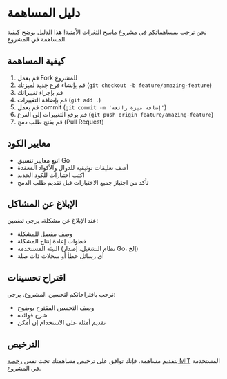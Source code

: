 # دليل المساهمة

نحن نرحب بمساهماتكم في مشروع ماسح الثغرات الأمنية! هذا الدليل يوضح كيفية المساهمة في المشروع.

## كيفية المساهمة

1. قم بعمل Fork للمشروع
2. قم بإنشاء فرع جديد لميزتك (`git checkout -b feature/amazing-feature`)
3. قم بإجراء تغييراتك
4. قم بإضافة التغييرات (`git add .`)
5. قم بعمل commit (`git commit -m 'إضافة ميزة رائعة'`)
6. قم برفع التغييرات إلى الفرع (`git push origin feature/amazing-feature`)
7. قم بفتح طلب دمج (Pull Request)

## معايير الكود

- اتبع معايير تنسيق Go
- أضف تعليقات توثيقية للدوال والأكواد المعقدة
- اكتب اختبارات للكود الجديد
- تأكد من اجتياز جميع الاختبارات قبل تقديم طلب الدمج

## الإبلاغ عن المشاكل

عند الإبلاغ عن مشكلة، يرجى تضمين:

- وصف مفصل للمشكلة
- خطوات إعادة إنتاج المشكلة
- البيئة المستخدمة (نظام التشغيل، إصدار Go، إلخ)
- أي رسائل خطأ أو سجلات ذات صلة

## اقتراح تحسينات

نرحب باقتراحاتكم لتحسين المشروع. يرجى:

- وصف التحسين المقترح بوضوح
- شرح فوائده
- تقديم أمثلة على الاستخدام إن أمكن

## الترخيص

بتقديم مساهمة، فإنك توافق على ترخيص مساهمتك تحت نفس [رخصة MIT](LICENSE) المستخدمة في المشروع. 